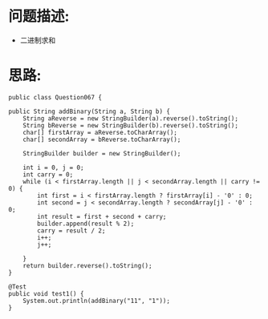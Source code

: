     
# 问题描述:
   - 二进制求和
    
# 思路:    
    public class Question067 {

    public String addBinary(String a, String b) {
        String aReverse = new StringBuilder(a).reverse().toString();
        String bReverse = new StringBuilder(b).reverse().toString();
        char[] firstArray = aReverse.toCharArray();
        char[] secondArray = bReverse.toCharArray();

        StringBuilder builder = new StringBuilder();

        int i = 0, j = 0;
        int carry = 0;
        while (i < firstArray.length || j < secondArray.length || carry != 0) {
            int first = i < firstArray.length ? firstArray[i] - '0' : 0;
            int second = j < secondArray.length ? secondArray[j] - '0' : 0;
            int result = first + second + carry;
            builder.append(result % 2);
            carry = result / 2;
            i++;
            j++;

        }
        return builder.reverse().toString();
    }

    @Test
    public void test1() {
        System.out.println(addBinary("11", "1"));
    }
